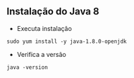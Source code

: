 ## Instalação do Java 8

* Executa instalação
```
sudo yum install -y java-1.8.0-openjdk
```

* Verifica a versão
```
java -version
```
